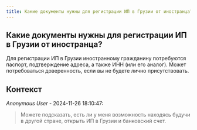 ```yaml
---
title: Какие документы нужны для регистрации ИП в Грузии от иностранца?
---
```


## Какие документы нужны для регистрации ИП в Грузии от иностранца?

Для регистрации ИП в Грузии иностранному гражданину потребуются паспорт, подтверждение адреса, а также ИНН (или его аналог). Может потребоваться доверенность, если вы не будете лично присутствовать.

## Контекст

_Anonymous User_ - 2024-11-26 18:10:47:

> Можете подсказать, есть ли у меня возможность находясь будучи в другой стране, открыть ИП в Грузии и банковский счет.
